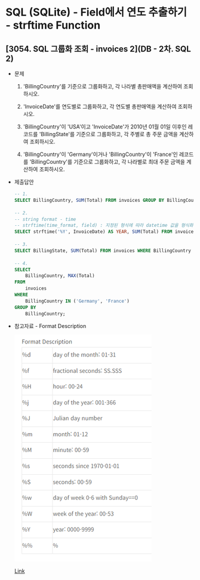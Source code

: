 # SQL (SQLite) - Field에서 연도 추출하기 - strftime Function

## [3054. SQL 그룹화 조회 - invoices 2](DB - 2차. SQL 2)

* 문제

    1. 'BillingCountry'를 기준으로 그룹화하고, 각 나라별 총판매액을 계산하여 조회하시오.

    2. 'InvoiceDate'를 연도별로 그룹화하고, 각 연도별 총판매액을 계산하여 조회하시오.

    3. 'BillingCountry'이 'USA'이고 'InvoiceDate'가 2010년 01월 01일 이후인 레코드를 'BillingState'를 기준으로 그룹화하고, 각 주별로 총 주문 금액을 계산하여 조회하시오.

    4. 'BillingCountry'이 'Germany'이거나 'BillingCountry'이 'France'인 레코드를 'BillingCountry'를 기준으로 그룹화하고, 각 나라별로 최대 주문 금액을 계산하여 조회하시오.

* 제출답안

    ```SQL
    -- 1.
    SELECT BillingCountry, SUM(Total) FROM invoices GROUP BY BillingCountry;

    -- 2.
    -- string format - time
    -- strftime(time_format, field) : 지정된 형식에 따라 datetime 값을 형식화하는 데 이용
    SELECT strftime('%Y', InvoiceDate) AS YEAR, SUM(Total) FROM invoices GROUP BY strftime('%Y', InvoiceDate);

    -- 3.
    SELECT BillingState, SUM(Total) FROM invoices WHERE BillingCountry = 'USA' AND InvoiceDate > '2010-01-01' GROUP BY BillingState;

    -- 4.
    SELECT
        BillingCountry, MAX(Total)
    FROM
        invoices
    WHERE
        BillingCountry IN ('Germany', 'France')
    GROUP BY
        BillingCountry;
    ```

* 참고자료 - Format Description

    ![image](image/db-001-01.PNG)

    [Link](https://www.sagein.net/669)